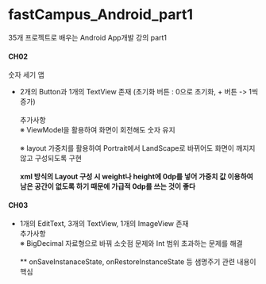 # fastCampus_Android_part1
35개 프로젝트로 배우는 Android App개발 강의 part1

#### CH02
 숫자 세기 앱
  - 2개의 Button과 1개의 TextView 존재 (초기화 버튼 : 0으로 초기화, + 버튼 -> 1씩 증가)<br></br>
    추가사항</br>
    ※ ViewModel을 활용하여 화면이 회전해도 숫자 유지<br></br>
    ※ layout 가중치를 활용하여 Portrait에서 LandScape로 바뀌어도 화면이 깨지지 않고 구성되도록 구현<br></br>
    **xml 방식의 Layout 구성 시 weight나 height에 0dp를 넣어 가중치 값 이용하여 남은 공간이 없도록 하기 때문에 가급적 0dp를 쓰는 것이 좋다**

#### CH03
 - 1개의 EditText, 3개의 TextView, 1개의 ImageView 존재</br>
   추가사항</br>
   ※ BigDecimal 자료형으로 바꿔 소숫점 문제와 Int 범위 초과하는 문제를 해결<br></br>
   ** onSaveInstanaceState, onRestoreInstanceState 등 샘명주기 관련 내용이 핵심
